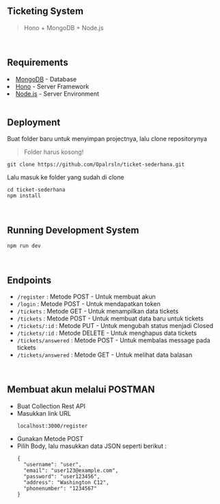 <html>
<h2>Ticketing System</h2></html>
<blockquote>Hono + MongoDB + Node.js</blockquote>
<br/>

<h2>Requirements</h2>
<li><a href="https://account.mongodb.com/">MongoDB</a> - Database</li>
<li><a href="https://hono.dev/">Hono</a> - Server Framework</li>
<li><a href="https://nodejs.org/en">Node.js</a> - Server Environment</li>
<br/>

<h2>Deployment</h2>
Buat folder baru untuk menyimpan projectnya, lalu clone repositorynya
<blockquote>Folder harus kosong!</blockquote>

```
git clone https://github.com/Opalrsln/ticket-sederhana.git
```

Lalu masuk ke folder yang sudah di clone

```
cd ticket-sederhana
npm install
```
<br/>

<h2>Running Development System</h2>

```
npm run dev
```
<br/>

<h2>Endpoints</h2>
<ul>
  <li><code>/register</code> : Metode POST - Untuk membuat akun</li>
  <li><code>/login</code> : Metode POST - Untuk mendapatkan token</li>
  <li><code>/tickets</code> : Metode GET - Untuk menampilkan data tickets</li>
  <li><code>/tickets</code> : Metode POST - Untuk membuat data baru untuk tickets</li>
  <li><code>/tickets/:id</code> : Metode PUT - Untuk mengubah status menjadi Closed</li>
  <li><code>/tickets/:id</code> : Metode DELETE - Untuk menghapus data tickets</li>
  <li><code>/tickets/answered</code> : Metode POST - Untuk membalas message pada tickets</li>
  <li><code>/tickets/answered</code> : Metode GET - Untuk melihat data balasan</li>
</ul><br/>

<h2>Membuat akun melalui POSTMAN</h2>
<ul>
  <li>Buat Collection Rest API</li>
  <li>Masukkan link URL</li>
 
  ```
 localhost:3000/register
  ```
  <li>Gunakan Metode POST</li>
  <li>Pilih Body, lalu masukkan data JSON seperti berikut : </li>

  ```
  {
    "username": "user",
    "email": "user123@example.com",
    "password": "user123456",
    "address": "Washington C12",
    "phonenumber": "1234567"
  }
  ```


</ul>


 

